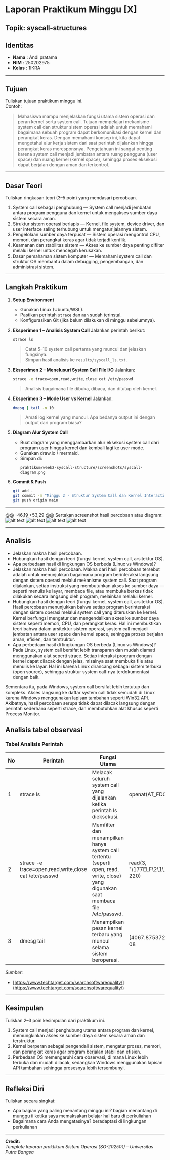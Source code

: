 
# Laporan Praktikum Minggu [X]
Topik: syscall-structures
---
## Identitas
- **Nama**  : Andi pratama   
- **NIM**   : 250202975  
- **Kelas** : 1IKRA
---
## Tujuan
Tuliskan tujuan praktikum minggu ini.  
Contoh:  
> Mahasiswa mampu menjelaskan fungsi utama sistem operasi dan peran kernel serta system call.
> Tujuan mempelajari mekanisme system call dan struktur sistem operasi adalah untuk memahami bagaimana sebuah program dapat berkomunikasi dengan kernel dan perangkat keras. Dengan memahami konsep ini, kita dapat mengetahui alur kerja sistem dari saat perintah dijalankan hingga perangkat keras meresponsnya. Pengetahuan ini sangat penting karena system call menjadi jembatan antara ruang pengguna (user space) dan ruang kernel (kernel space), sehingga proses eksekusi dapat berjalan dengan aman dan terkontrol.
---

## Dasar Teori
Tuliskan ringkasan teori (3–5 poin) yang mendasari percobaan.
1. System call sebagai penghubung — System call menjadi jembatan antara program pengguna dan kernel untuk mengakses sumber daya sistem secara aman.
2. Struktur sistem operasi berlapis — Kernel, file system, device driver, dan user interface saling terhubung untuk mengatur jalannya sistem.
3. Pengelolaan sumber daya terpusat — Sistem operasi mengontrol CPU, memori, dan perangkat keras agar tidak terjadi konflik.
4. Keamanan dan stabilitas sistem — Akses ke sumber daya penting difilter melalui kernel untuk mencegah kerusakan.
5. Dasar pemahaman sistem komputer — Memahami system call dan struktur OS membantu dalam debugging, pengembangan, dan administrasi sistem.

---

## Langkah Praktikum
1. **Setup Environment**
   - Gunakan Linux (Ubuntu/WSL).
   - Pastikan perintah `strace` dan `man` sudah terinstal.
   - Konfigurasikan Git (jika belum dilakukan di minggu sebelumnya).

2. **Eksperimen 1 – Analisis System Call**
   Jalankan perintah berikut:
   ```bash
   strace ls
   ```
   > Catat 5–10 system call pertama yang muncul dan jelaskan fungsinya.  
   Simpan hasil analisis ke `results/syscall_ls.txt`.

3. **Eksperimen 2 – Menelusuri System Call File I/O**
   Jalankan:
   ```bash
   strace -e trace=open,read,write,close cat /etc/passwd
   ```
   > Analisis bagaimana file dibuka, dibaca, dan ditutup oleh kernel.

4. **Eksperimen 3 – Mode User vs Kernel**
   Jalankan:
   ```bash
   dmesg | tail -n 10
   ```
   > Amati log kernel yang muncul. Apa bedanya output ini dengan output dari program biasa?

5. **Diagram Alur System Call**
   - Buat diagram yang menggambarkan alur eksekusi system call dari program user hingga kernel dan kembali lagi ke user mode.
   - Gunakan draw.io / mermaid.
   - Simpan di:
     ```
     praktikum/week2-syscall-structure/screenshots/syscall-diagram.png
     ```

6. **Commit & Push**
   ```bash
   git add .
   git commit -m "Minggu 2 - Struktur System Call dan Kernel Interaction"
   git push origin main
   ```

---

@@ -46,19 +53,29 @@ Sertakan screenshot hasil percobaan atau diagram:
![alt text](screenshots/screenshotssyscall_ls.png)
![alt text](screenshots/screenshotssyscall2_ls.png)
![alt text](screenshots/screenshotssyscall3_ls.png)
![alt text](screenshots/praktikumweek2-syscall-structurescreenshotssyscall-diagram.png
)


---

## Analisis
- Jelaskan makna hasil percobaan.  
- Hubungkan hasil dengan teori (fungsi kernel, system call, arsitektur OS).  
- Apa perbedaan hasil di lingkungan OS berbeda (Linux vs Windows)?  
- Jelaskan makna hasil percobaan.
  Makna dari hasil percobaan tersebut adalah untuk menunjukkan bagaimana program berinteraksi langsung dengan sistem operasi melalui mekanisme system call. Saat program dijalankan, setiap instruksi yang membutuhkan akses ke sumber daya — seperti menulis ke layar, membaca file, atau membuka berkas tidak dilakukan secara langsung oleh program, melainkan melalui kernel.  
- Hubungkan hasil dengan teori (fungsi kernel, system call, arsitektur OS).
  Hasil percobaan menunjukkan bahwa setiap program berinteraksi dengan sistem operasi melalui system call yang diteruskan ke kernel. Kernel berfungsi mengatur dan mengendalikan akses ke sumber daya sistem seperti memori, CPU, dan perangkat keras. Hal ini membuktikan teori bahwa dalam arsitektur sistem operasi, system call menjadi jembatan antara user space dan kernel space, sehingga proses berjalan aman, efisien, dan terstruktur. 
- Apa perbedaan hasil di lingkungan OS berbeda (Linux vs Windows)?
  Pada Linux, system call bersifat lebih transparan dan mudah diamati menggunakan alat seperti strace. Setiap interaksi program dengan kernel dapat dilacak dengan jelas, misalnya saat membuka file atau menulis ke layar. Hal ini karena Linux dirancang sebagai sistem terbuka (open source), sehingga struktur system call-nya terdokumentasi dengan baik.

Sementara itu, pada Windows, system call bersifat lebih tertutup dan kompleks. Akses langsung ke daftar system call tidak semudah di Linux karena Windows menggunakan lapisan tambahan seperti Win32 API. Akibatnya, hasil percobaan serupa tidak dapat dilacak langsung dengan perintah sederhana seperti strace, dan membutuhkan alat khusus seperti Process Monitor.


## Analisis tabel observasi
   ###  Tabel Analisis Perintah

| No | Perintah | Fungsi Utama | Contoh Output |
|----|-----------|---------------|----------------|
| 1 | strace ls | Melacak seluruh system call yang dijalankan ketika perintah ls dieksekusi. | openat(AT_FDCWD, "/etc/ld.so.cache", O_RDONLY|O_CLOEXEC) |
| 2 | strace -e trace=open,read,write,close cat /etc/passwd | Memfilter dan menampilkan hanya system call tertentu (seperti open, read, write, close) yang digunakan saat membaca file /etc/passwd. | read(3, "\177ELF\2\1\1\3\0\0\0\0\0\0\0\0\0\3\0>\0\1\0\0\0...", 220) |
| 3 | dmesg tail | Menampilkan pesan kernel terbaru yang muncul selama sistem beroperasi. | [4067.875372] sd 0:0:2:0: [sdb] Mode Sense: 1f 00 00 08 |

*Sumber:*  
- [https://www.techtarget.com/searchsoftwarequality/](https://www.techtarget.com/searchsoftwarequality/)

---

## Kesimpulan
Tuliskan 2–3 poin kesimpulan dari praktikum ini.
1. System call menjadi penghubung utama antara program dan kernel, memungkinkan akses ke sumber daya sistem secara aman dan terstruktur.
2. Kernel berperan sebagai pengendali sistem, mengatur proses, memori, dan perangkat keras agar program berjalan stabil dan efisien.
3. Perbedaan OS memengaruhi cara observasi, di mana Linux lebih terbuka dan mudah dilacak, sedangkan Windows menggunakan lapisan API tambahan sehingga prosesnya lebih tersembunyi.

---


## Refleksi Diri
Tuliskan secara singkat:
- Apa bagian yang paling menantang minggu ini?
  bagian menantang di munggu ii ketika saya memaksakan belajar hal baru di perkuliahan 
- Bagaimana cara Anda mengatasinya?
  beradaptasi di lingkungan perkuliahan 

---

**Credit:**  
_Template laporan praktikum Sistem Operasi (SO-202501) – Universitas Putra Bangsa_
